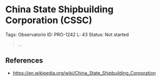 # China State Shipbuilding Corporation (CSSC)

Tags: Observatorio
ID: PRO-1242
L: 43
Status: Not started

> …
> 

## References

- https://en.wikipedia.org/wiki/China_State_Shipbuilding_Corporation